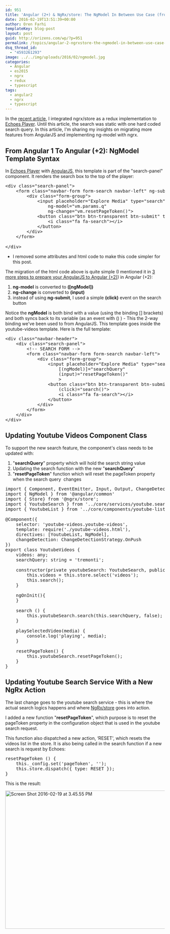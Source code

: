 ```yaml
---
id: 951
title: 'Angular (2+) & NgRx/store: The NgModel In Between Use Case (from Angular 1)'
date: 2016-02-19T13:51:39+00:00
author: Oren Farhi 
templateKey: blog-post
layout: post
guid: http://orizens.com/wp/?p=951
permalink: /topics/angular-2-ngrxstore-the-ngmodel-in-between-use-case-from-angular-1/
dsq_thread_id:
  - "4593261293"
image: ../../img/uploads/2016/02/ngmodel.jpg
categories:
  - Angular
  - es2015
  - ngrx
  - redux
  - typescript
tags:
  - angular2
  - ngrx
  - typescript
---
```

In the <a href="http://orizens.com/wp/topics/adding-redux-with-ngrxstore-to-angular-2-part-1/" target="_blank">recent article</a>, I integrated ngrx/store as a redux implementation to <a href="http://github.com/orizens/echoes-ng2" target="_blank">Echoes Player</a>. Until this article, the search was static with one hard coded search query. In this article, I'm sharing my insights on migrating more features from AngularJS and implementing ng-model with ngrx.<!--more-->

## From Angular 1 To Angular (+2): NgModel Template Syntax

In <a href="http://echotu.be" target="_blank">Echoes Player</a> with <a href="http://github.com/orizens/echoes" target="_blank">AngularJS</a>, this template is part of the "search-panel" component. It renders the search box to the top of the player:

<pre class="lang:default decode:true">&lt;div class="search-panel"&gt;
	&lt;form class="navbar-form form-search navbar-left" ng-submit="vm.search()"&gt;
		&lt;div class="form-group"&gt;
			&lt;input placeholder="Explore Media" type="search" class="form-control" autocomplete="off"
				ng-model="vm.params.q"
				ng-change="vm.resetPageToken()"&gt;
			&lt;button class="btn btn-transparent btn-submit" type="submit" title="search with echoes"&gt;
				&lt;i class="fa fa-search"&gt;&lt;/i&gt;
			&lt;/button&gt;
		&lt;/div&gt;
	&lt;/form&gt;

&lt;/div&gt;</pre>

* I removed some attributes and html code to make this code simpler for this post.

The migration of the html code above is quite simple (I mentioned it in <a href="http://orizens.com/wp/topics/3-more-steps-to-prepare-your-angular-1-code-to-angular-2/" target="_blank">3 more steps to prepare your AngularJS to Angular (+2)</a>) in Angular (+2):

  1. **ng-model** is converted to **([ngModel])**
  2. **ng-change** is converted to **(input)**
  3. instead of using **ng-submit**, I used a simple **(click)** event on the search button

Notice the **ngModel** is both bind with a value (using the binding [] brackets) and both syncs back to its variable (as an event with () ) - This the 2-way binding we've been used to from AngularJS. This template goes inside the youtube-videos template. Here is the full template:

<pre class="lang:default decode:true">&lt;div class="navbar-header"&gt;
	&lt;div class="search-panel"&gt;
		&lt;!-- SEARCH FORM --&gt;
		&lt;form class="navbar-form form-search navbar-left"&gt;
			&lt;div class="form-group"&gt;
				&lt;input placeholder="Explore Media" type="search" class="form-control" autocomplete="off"
					[(ngModel)]="searchQuery"
					(input)="resetPageToken()"
					&gt;
				&lt;button class="btn btn-transparent btn-submit" type="submit" title="search with echoes"
					(click)="search()"&gt;
					&lt;i class="fa fa-search"&gt;&lt;/i&gt;
				&lt;/button&gt;
			&lt;/div&gt;
		&lt;/form&gt;
	&lt;/div&gt;
&lt;/div&gt;</pre>

## Updating Youtube Videos Component Class

To support the new search feature, the component's class needs to be updated with:

  1. "**searchQuery**" property which will hold the search string value
  2. Updating the search function with the new "**searchQuery**"
  3. "**resetPageToken**" function which will reset the pageToken property when the search query  changes

<pre class="lang:default mark:14,33 decode:true ">import { Component, EventEmitter, Input, Output, ChangeDetectionStrategy } from '@angular/core';
import { NgModel } from '@angular/common'
import { Store} from '@ngrx/store';
import { YoutubeSearch } from '../core/services/youtube.search';
import { YoutubeList } from '../core/components/youtube-list/youtube-list';

@Component({
	selector: 'youtube-videos.youtube-videos',
	template: require('./youtube-videos.html'),
	directives: [YoutubeList, NgModel],
	changeDetection: ChangeDetectionStrategy.OnPush
})
export class YoutubeVideos {
	videos: any;
	searchQuery: string = 'tremonti';

	constructor(private youtubeSearch: YoutubeSearch, public store: Store&lt;any&gt;) {
		this.videos = this.store.select('videos');
		this.search();
	}

	ngOnInit(){
	}

	search () {
		this.youtubeSearch.search(this.searchQuery, false);
	}

	playSelectedVideo(media) {
		console.log('playing', media);
	}

	resetPageToken() {
		this.youtubeSearch.resetPageToken();
	}
}</pre>

## Updating Youtube Search Service With a New NgRx Action

The last change goes to the youtube search service - this is where the actual search logics happens and where <a href="https://github.com/ngrx/store" target="_blank">NgRx/store</a> goes into action.

I added a new function "**resetPageToken**", which purpose is to reset the pageToken property in the configuration object that is used in the youtube search request.

This function also dispatched a new action, &#8216;RESET', which resets the videos list in the store. It is also being called in the search function if a new search is request by Echoes:

<pre class="lang:default decode:true">resetPageToken () {
	this._config.set('pageToken', '');
	this.store.dispatch({ type: RESET });
}</pre>

This is the result:

<img class="alignleft size-large wp-image-952" src=".../../img/uploads/2016/02/Screen-Shot-2016-02-19-at-3.45.55-PM-1024x640.png" alt="Screen Shot 2016-02-19 at 3.45.55 PM" width="697" height="436" srcset=".../../img/uploads/2016/02/Screen-Shot-2016-02-19-at-3.45.55-PM-1024x640.png 1024w, .../../img/uploads/2016/02/Screen-Shot-2016-02-19-at-3.45.55-PM-300x188.png 300w, .../../img/uploads/2016/02/Screen-Shot-2016-02-19-at-3.45.55-PM-768x480.png 768w" sizes="(max-width: 697px) 100vw, 697px" />

&nbsp;